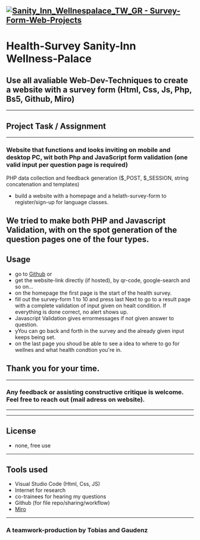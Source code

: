 [![ Sanity_Inn_Wellnespalace_TW_GR - Survey-Form-Web-Projects](https://img.shields.io/badge/_Sanity__Inn__Wellnespalace__TW__GR-Survey--Form--Web--Projects-2ea44f)](https://github.com/Gaudenz77/Sanity_Inn_Wellnespalace)
---
# Health-Survey Sanity-Inn<br>Wellness-Palace
Use all avaliable Web-Dev-Techniques to create a website with a survey form (Html, Css, Js, Php, Bs5, Github, Miro)
----
----

## Project Task / Assignment
---
### Website that functions and looks inviting on mobile and desktop PC, wit both Php and JavaScript form validation (one valid input per question page is required)
PHP data collection and feedback generation ($_POST, $_SESSION, string concatenation and templates)
* build a website with a homepage and a helath-survey-form to register/sign-up for language classes.

We tried to make both PHP and Javascript Validation, with on the spot generation of the question pages one of the four types.
----
## Usage

* go to [Github](https://github.com/Gaudenz77/Sanity_Inn_Wellnespalace) or
* get the website-link directly (if hosted), by qr-code, google-search and so on...
* on the homepage the first page is the start of the health survey.
* fill out the survey-form 1 to 10 and press last Next to go to a result page with a complete validation of input given on healt condition. If everything is done correct, no alert shows up.
* Javascript Validation gives errormessages if not given answer to question.
* yYou can go back and forth in the survey and the already given input keeps being set.
* on the last page you shoud be able to see a idea to where to go for wellnes and what health condtion you're in.

## Thank you for your time.
---
### Any feedback or assisting constructive critique is welcome. Feel free to reach out (mail adress on website).
----
----
## License
* none, free use
----
## Tools used
* Visual Studio Code (Html, Css, JS)
* Internet for research
* co-trainees for hearing my questions
* Github (for file repo/sharing/workflow)
* [Miro](https://miro.com/app/board/uXjVPzeoPiY=/?share_link_id=217846515948)
----
### A teamwork-production by Tobias and Gaudenz
